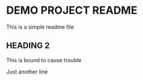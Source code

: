 # DEMO PROJECT README

This is a simple readme file

## HEADING 2

This is bound to cause trouble

Just another line

